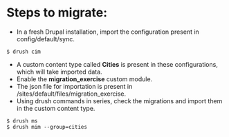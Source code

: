# Steps to migrate:
* In a fresh Drupal installation, import the configuration present in config/default/sync.
```
$ drush cim
```
* A custom content type called **Cities** is present in these configurations, which will take imported data. 
* Enable the **migration_exercise** custom module.
* The json file for importation is present in /sites/default/files/migration_exercise.
* Using drush commands in series, check the migrations and import them in the custom content type.
```
$ drush ms
$ drush mim --group=cities
```
